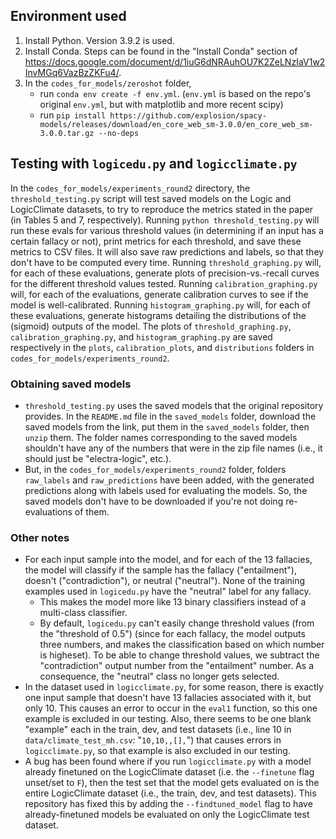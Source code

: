 ## Environment used
1. Install Python. Version 3.9.2 is used.
2. Install Conda. Steps can be found in the "Install Conda" section of https://docs.google.com/document/d/1iuG6dNRAuhOU7K2ZeLNzIaV1w2InvMGq6VazBzZKFu4/.
3. In the `codes_for_models/zeroshot` folder,
    - run `conda env create -f env.yml`. (`env.yml` is based on the repo's original `env.yml`, but with matplotlib and more recent scipy)
    - run `pip install https://github.com/explosion/spacy-models/releases/download/en_core_web_sm-3.0.0/en_core_web_sm-3.0.0.tar.gz --no-deps`

## Testing with `logicedu.py` and `logicclimate.py`
In the `codes_for_models/experiments_round2` directory, the `threshold_testing.py` script will test saved models on the Logic and LogicClimate datasets, to try to reproduce the metrics stated in the paper (in Tables 5 and 7, respectively). Running `python threshold_testing.py` will run these evals for various threshold values (in determining if an input has a certain fallacy or not), print metrics for each threshold, and save these metrics to CSV files. It will also save raw predictions and labels, so that they don't have to be computed every time. Running `threshold_graphing.py` will, for each of these evaluations, generate plots of precision-vs.-recall curves for the different threshold values tested. Running `calibration_graphing.py` will, for each of the evaluations, generate calibration curves to see if the model is well-calibrated. Running `histogram_graphing.py` will, for each of these evaluations, generate histograms detailing the distributions of the (sigmoid) outputs of the model. The plots of `threshold_graphing.py`, `calibration_graphing.py`, and `histogram_graphing.py` are saved respectively in the `plots`, `calibration_plots`, and `distributions` folders in `codes_for_models/experiments_round2`.

### Obtaining saved models
- `threshold_testing.py` uses the saved models that the original repository provides. In the `README.md` file in the `saved_models` folder, download the saved models from the link, put them in the `saved_models` folder, then `unzip` them. The folder names corresponding to the saved models shouldn't have any of the numbers that were in the zip file names (i.e., it should just be "electra-logic", etc.).
- But, in the `codes_for_models/experiments_round2` folder, folders `raw_labels` and `raw_predictions` have been added, with the generated predictions along with labels used for evaluating the models. So, the saved models don't have to be downloaded if you're not doing re-evaluations of them.

### Other notes
- For each input sample into the model, and for each of the 13 fallacies, the model will classify if the sample has the fallacy ("entailment"), doesn't ("contradiction"), or neutral ("neutral"). None of the training examples used in `logicedu.py` have the "neutral" label for any fallacy.
  - This makes the model more like 13 binary classifiers instead of a multi-class classifier.
  - By default, `logicedu.py` can't easily change threshold values (from the "threshold of 0.5") (since for each fallacy, the model outputs three numbers, and makes the classification based on which number is higheset). To be able to change threshold values, we subtract the "contradiction" output number from the "entailment" number. As a consequence, the "neutral" class no longer gets selected.
- In the dataset used in `logicclimate.py`, for some reason, there is exactly one input sample that doesn't have 13 fallacies associated with it, but only 10. This causes an error to occur in the `eval1` function, so this one example is excluded in our testing. Also, there seems to be one blank "example" each in the train, dev, and test datasets (i.e., line 10 in `data/climate_test_mh.csv`: "`10,10,,[],`") that causes errors in `logicclimate.py`, so that example is also excluded in our testing.
- A bug has been found where if you run `logicclimate.py` with a model already finetuned on the LogicClimate dataset (i.e. the `--finetune` flag unset/set to `F`), then the test set that the model gets evaluated on is the entire LogicClimate dataset (i.e., the train, dev, and test datasets). This repository has fixed this by adding the `--findtuned_model` flag to have already-finetuned models be evaluated on only the LogicClimate test dataset.